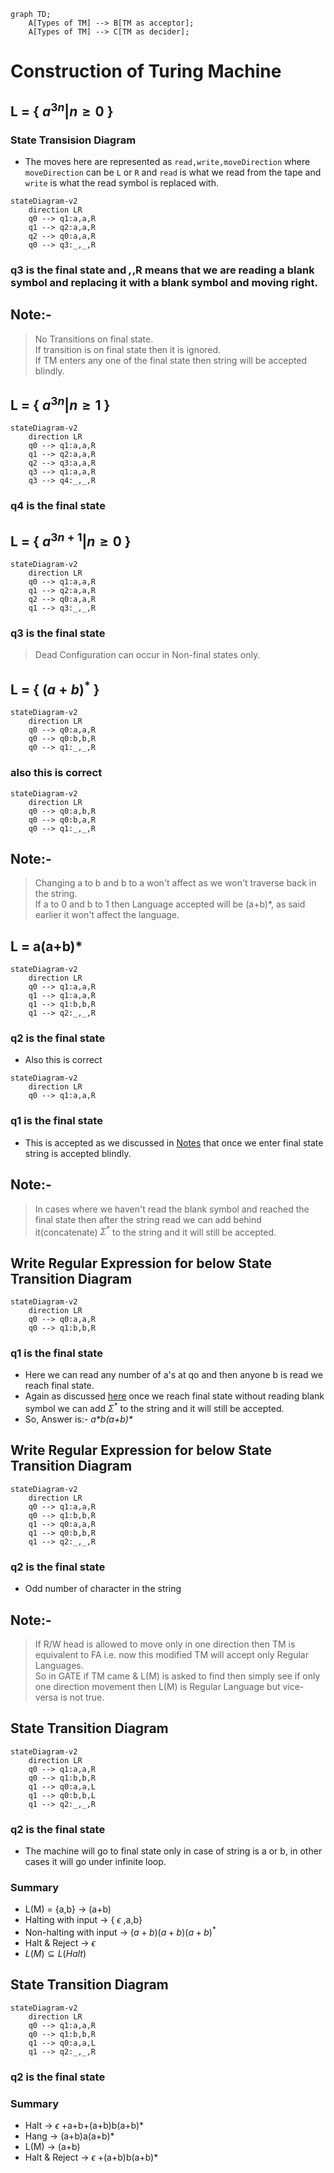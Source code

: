 ```mermaid
graph TD;
    A[Types of TM] --> B[TM as acceptor];
    A[Types of TM] --> C[TM as decider];
```
# Construction of Turing Machine

## L = { $a^{3n}|n\geq 0$ }

### State Transision Diagram

- The moves here are represented as `read,write,moveDirection` where `moveDirection` can be `L` or `R` and `read` is what we read from the tape and `write` is what the read symbol is replaced with.
```mermaid
stateDiagram-v2
    direction LR
    q0 --> q1:a,a,R
    q1 --> q2:a,a,R
    q2 --> q0:a,a,R
    q0 --> q3:_,_,R
```
### q3 is the final state and _,_,R means that we are reading a blank symbol and replacing it with a blank symbol and moving right.

## Note:-
> No Transitions on final state.  
> If transition is on final state then it is ignored.  
> If TM enters any one of the final state then string will be accepted blindly.

## L = { $a^{3n}|n \geq 1$ }
```mermaid
stateDiagram-v2
    direction LR
    q0 --> q1:a,a,R
    q1 --> q2:a,a,R
    q2 --> q3:a,a,R
    q3 --> q1:a,a,R
    q3 --> q4:_,_,R
```
### q4 is the final state

## L = { $a^{3n+1}|n\geq 0$ }
```mermaid
stateDiagram-v2
    direction LR
    q0 --> q1:a,a,R
    q1 --> q2:a,a,R
    q2 --> q0:a,a,R
    q1 --> q3:_,_,R
```
### q3 is the final state

> Dead Configuration can occur in Non-final states only.

## L = { $(a+b)^{*}$ }
```mermaid
stateDiagram-v2
    direction LR
    q0 --> q0:a,a,R
    q0 --> q0:b,b,R
    q0 --> q1:_,_,R
```
### also this is correct
```mermaid
stateDiagram-v2
    direction LR
    q0 --> q0:a,b,R
    q0 --> q0:b,a,R
    q0 --> q1:_,_,R
```

## Note:- 
> Changing a to b and b to a won't affect as we won't traverse back in the string.  
> If a to 0 and b to 1 then Language accepted will be (a+b)*, as said earlier it won't affect the language.

## L = a(a+b)*
```mermaid
stateDiagram-v2
    direction LR
    q0 --> q1:a,a,R
    q1 --> q1:a,a,R
    q1 --> q1:b,b,R
    q1 --> q2:_,_,R
```
### q2 is the final state
- Also this is correct
```mermaid
stateDiagram-v2
    direction LR
    q0 --> q1:a,a,R
```
### q1 is the final state
- This is accepted as we discussed in [Notes](#note) that once we enter final state string is accepted blindly.

## Note:-
> In cases where we haven't read the blank symbol and reached the final state then after the string read we can add behind it(concatenate) $\Sigma^{*}$ to the string and it will still be accepted.

## Write Regular Expression for below State Transition Diagram
```mermaid
stateDiagram-v2
    direction LR
    q0 --> q0:a,a,R
    q0 --> q1:b,b,R
```
### q1 is the final state
- Here we can read any number of a's at qo and then anyone b is read we reach final state.
- Again as discussed [here](#note-2) once we reach final state without reading blank symbol we can add $\Sigma^{*}$ to the string and it will still be accepted.
- So, Answer is:- *a\*b(a+b)\**

## Write Regular Expression for below State Transition Diagram
```mermaid
stateDiagram-v2
    direction LR
    q0 --> q1:a,a,R
    q0 --> q1:b,b,R
    q1 --> q0:a,a,R
    q1 --> q0:b,b,R
    q1 --> q2:_,_,R
```
### q2 is the final state
- Odd number of character in the string

## Note:-
> If R/W head is allowed to move only in one direction then TM is equivalent to FA i.e. now this modified TM will accept only Regular Languages.  
> So in GATE if TM came & L(M) is asked to find then simply see if only one direction movement then L(M) is Regular Language but vice-versa is not true.

## State Transition Diagram
```mermaid
stateDiagram-v2
    direction LR
    q0 --> q1:a,a,R
    q0 --> q1:b,b,R
    q1 --> q0:a,a,L
    q1 --> q0:b,b,L
    q1 --> q2:_,_,R
```
### q2 is the final state
- The machine will go to final state only in case of string is a or b, in other cases it will go under infinite loop.
### Summary
- L(M) = {a,b} $\rightarrow$ (a+b)
- Halting with input $\rightarrow$ { $\epsilon$ ,a,b}
- Non-halting with input $\rightarrow$ $(a+b)(a+b)(a+b)^{*}$
- Halt & Reject $\rightarrow$ $\epsilon$
- $L(M) \subseteq L(Halt)$

## State Transition Diagram
```mermaid
stateDiagram-v2
    direction LR
    q0 --> q1:a,a,R
    q0 --> q1:b,b,R
    q1 --> q0:a,a,L
    q1 --> q2:_,_,R
```
### q2 is the final state
### Summary
- Halt $\rightarrow$ $\epsilon$ +a+b+(a+b)b(a+b)*
- Hang $\rightarrow$ (a+b)a(a+b)*
- L(M) $\rightarrow$ (a+b)
- Halt & Reject $\rightarrow$ $\epsilon$ +(a+b)b(a+b)*
